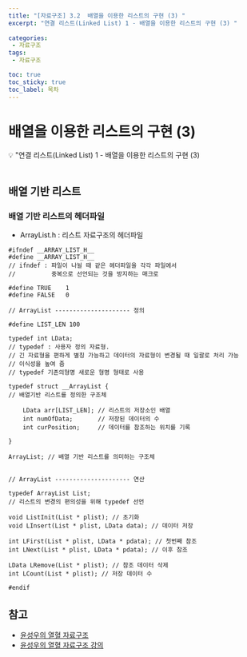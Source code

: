 ```yaml
---
title: "[자료구조] 3.2  배열을 이용한 리스트의 구현 (3) " 
excerpt: "연결 리스트(Linked List) 1 - 배열을 이용한 리스트의 구현 (3) "
 
categories:  
 - 자료구조
tags: 
 - 자료구조

toc: true
toc_sticky: true
toc_label: 목차
---
```

#  배열을 이용한 리스트의 구현 (3)

<aside>
💡 "연결 리스트(Linked List) 1  -  배열을 이용한 리스트의 구현 (3)
</aside>
<br>

## 배열 기반 리스트 
### 배열 기반 리스트의 헤더파일
- ArrayList.h :  리스트 자료구조의 헤더파일
```
#ifndef __ARRAY_LIST_H__ 
#define __ARRAY_LIST_H__
// ifndef : 파일이 나뉠 때 같은 헤더파일을 각각 파일에서 
//          중복으로 선언되는 것을 방지하는 매크로

#define TRUE	1
#define FALSE	0

// ArrayList --------------------- 정의

#define LIST_LEN 100

typedef int LData; 
// typedef : 사용자 정의 자료형. 
// 긴 자료형을 편하게 별칭 가능하고 데이터의 자료형이 변경될 때 일괄로 처리 가능 
// 이식성을 높여 줌
// typedef 기존의형명 새로운 형명 형태로 사용

typedef struct __ArrayList {
// 배열기반 리스트를 정의한 구조체

	LData arr[LIST_LEN]; // 리스트의 저장소인 배열
	int numOfData;       // 저장된 데이터의 수
	int curPosition;     // 데이터를 참조하는 위치를 기록

} 

ArrayList; // 배열 기반 리스트를 의미하는 구조체


// ArrayList --------------------- 연산

typedef ArrayList List; 
// 리스트의 변경의 편의성을 위해 typedef 선언

void ListInit(List * plist); // 초기화
void LInsert(List * plist, LData data); // 데이터 저장

int LFirst(List * plist, LData * pdata); // 첫번째 참조
int LNext(List * plist, LData * pdata); // 이후 참조

LData LRemove(List * plist); // 참조 데이터 삭제
int LCount(List * plist); // 저장 데이터 수

#endif

```


## 참고

- [윤성우의 열혈 자료구조](https://book.naver.com/bookdb/book_detail.nhn?bid=6809127)  <br>
- [윤성우의 열혈 자료구조 강의](http://www.orentec.co.kr/teachlist/DA_ST_1/teach_sub1.php)
